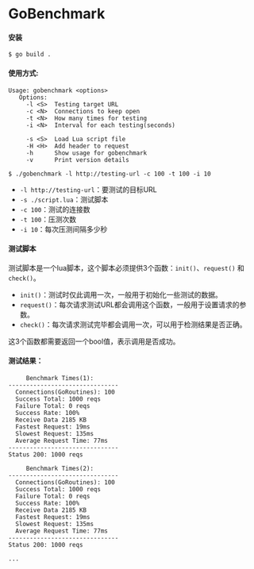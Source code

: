 # GoBenchmark

#### 安装

```shell
$ go build .
```

#### 使用方式:

```shell
Usage: gobenchmark <options>
   Options:
     -l <S>  Testing target URL
     -c <N>  Connections to keep open
     -t <N>  How many times for testing
     -i <N>  Interval for each testing(seconds)

     -s <S>  Load Lua script file
     -H <H>  Add header to request
     -h      Show usage for gobenchmark
     -v      Print version details
```

```shell
$ ./gobenchmark -l http://testing-url -c 100 -t 100 -i 10
```

*   `-l http://testing-url`：要测试的目标URL
*   `-s ./script.lua`：测试脚本
*   `-c 100`：测试的连接数
*   `-t 100`：压测次数
*   `-i 10`：每次压测间隔多少秒

#### 测试脚本

测试脚本是一个lua脚本，这个脚本必须提供3个函数：`init()`、`request()` 和 `check()`。

* `init()`：测试时仅此调用一次，一般用于初始化一些测试的数据。
* `request()`：每次请求测试URL都会调用这个函数，一般用于设置请求的参数。
* `check()`：每次请求测试完毕都会调用一次，可以用于检测结果是否正确。

这3个函数都需要返回一个bool值，表示调用是否成功。

#### 测试结果：

```
     Benchmark Times(1):
-------------------------------
  Connections(GoRoutines): 100
  Success Total: 1000 reqs
  Failure Total: 0 reqs
  Success Rate: 100%
  Receive Data 2185 KB
  Fastest Request: 19ms
  Slowest Request: 135ms
  Average Request Time: 77ms
-------------------------------
Status 200: 1000 reqs

     Benchmark Times(2):
-------------------------------
  Connections(GoRoutines): 100
  Success Total: 1000 reqs
  Failure Total: 0 reqs
  Success Rate: 100%
  Receive Data 2185 KB
  Fastest Request: 19ms
  Slowest Request: 135ms
  Average Request Time: 77ms
-------------------------------
Status 200: 1000 reqs

...
```

